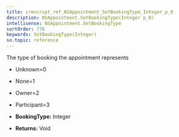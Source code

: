 ```yaml
---
title: crmscript_ref_NSAppointment_SetBookingType_Integer_p_0
description: NSAppointment.SetBookingType(Integer p_0)
intellisense: NSAppointment.SetBookingType
sortOrder: 778
keywords: SetBookingType(Integer)
so.topic: reference
---
```



The type of booking the appointment represents

* Unknown=0
* None=1
* Owner=2
* Participant=3

* **BookingType:** Integer
* **Returns:** Void


